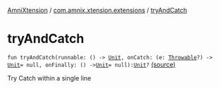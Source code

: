 [AmniXtension](../index.md) / [com.amnix.xtension.extensions](index.md) / [tryAndCatch](./try-and-catch.md)

# tryAndCatch

`fun tryAndCatch(runnable: () -> `[`Unit`](https://kotlinlang.org/api/latest/jvm/stdlib/kotlin/-unit/index.html)`, onCatch: (e: `[`Throwable`](https://kotlinlang.org/api/latest/jvm/stdlib/kotlin/-throwable/index.html)`?) -> `[`Unit`](https://kotlinlang.org/api/latest/jvm/stdlib/kotlin/-unit/index.html)` = null, onFinally: () -> `[`Unit`](https://kotlinlang.org/api/latest/jvm/stdlib/kotlin/-unit/index.html)` = null): `[`Unit`](https://kotlinlang.org/api/latest/jvm/stdlib/kotlin/-unit/index.html)`?` [(source)](https://github.com/AmniX/AmniXTension/tree/master/AmniXtension/src/main/java/com/amnix/xtension/extensions/GlobalExtensions.kt#L80)

Try Catch within a single line

